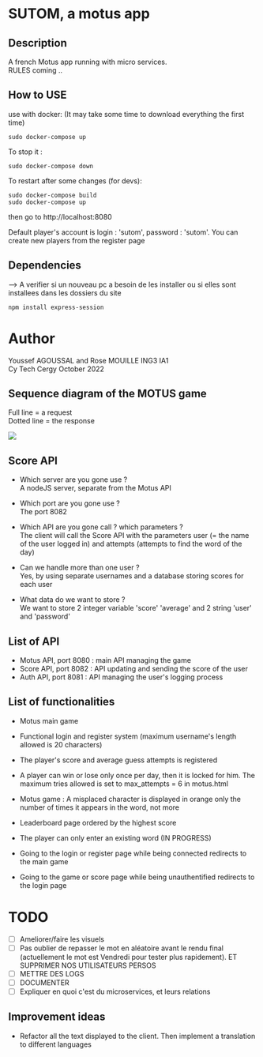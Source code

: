 # SUTOM, a motus app

## Description 

A french Motus app running with micro services.\
RULES coming ..  

 ## How to USE
 
 use with docker: (It may take some time to download everything the first time)
 
 ```
 sudo docker-compose up
 ```
 
 To stop it :
 ```
 sudo docker-compose down
 ```

To restart after some changes (for devs):
 ```
sudo docker-compose build
sudo docker-compose up
```


then go to http://localhost:8080

Default player's account is login : 'sutom', password : 'sutom'.
You can create new players from the register page

## Dependencies
--> A verifier si un nouveau pc a besoin de les installer ou si elles sont installees dans les dossiers du site
 ```
 npm install express-session
 ```


# Author
Youssef AGOUSSAL and Rose MOUILLE ING3 IA1\
Cy Tech Cergy October 2022

## Sequence diagram of the MOTUS game
Full line = a request\
Dotted line = the response

[![](https://mermaid.ink/img/pako:eNp9kstqwzAQRX9lmE0XsZO9FoHSQumiUAjdGYqwxrGKHqk0Ig0h_175IYrd0lmJuUd3rh5XbL0iFBjpM5Fr6VHLY5C2cZDrwWhyXO_3z07R1_YjCrCeU9z2bM2EFKXO1Gbil9DK6T5xPxrtjsTvKVKYgLm_sBlUJy39Mtn85NmdfVD_RBlkWBlkvcivRl4o3EXgoClCcqwN9ARn7eJ66KH1gcahJVgFkpnsiWe2EFAv-beTkkzjtjwqDv0_NkAJ9ZStodNOx57ms5XCCi0FK7XKb3YdtAa5p3xHKPJSUSeT4QYbd8uoTOwPF9ei4JCowjTmmJ8YRSdNzF1Smn14mf7B-B1u303Yryc)](https://mermaid.live/edit#pako:eNp9kstqwzAQRX9lmE0XsZO9FoHSQumiUAjdGYqwxrGKHqk0Ig0h_175IYrd0lmJuUd3rh5XbL0iFBjpM5Fr6VHLY5C2cZDrwWhyXO_3z07R1_YjCrCeU9z2bM2EFKXO1Gbil9DK6T5xPxrtjsTvKVKYgLm_sBlUJy39Mtn85NmdfVD_RBlkWBlkvcivRl4o3EXgoClCcqwN9ARn7eJ66KH1gcahJVgFkpnsiWe2EFAv-beTkkzjtjwqDv0_NkAJ9ZStodNOx57ms5XCCi0FK7XKb3YdtAa5p3xHKPJSUSeT4QYbd8uoTOwPF9ei4JCowjTmmJ8YRSdNzF1Smn14mf7B-B1u303Yryc)


## Score API
- Which server are you gone use ?\
A nodeJS server, separate from the Motus API


- Which port are you gone use ?\
The port 8082


- Which API are you gone call ? which parameters ?\
The client will call the Score API with the parameters user 
(= the name of the user logged in) and attempts (attempts to find the word
of the day)


- Can we handle more than one user ?\
Yes, by using separate usernames and a database storing scores for each user


- What data do we want to store ?\
We want to store 2 integer variable 'score' 'average' and 2 string 'user' and
'password'

## List of API
- Motus API, port 8080 : main API managing the game
- Score API, port 8082 : API updating and sending the score of the user
- Auth API, port 8081 : API managing the user's logging process

## List of functionalities
- Motus main game
- Functional login and register system (maximum username's length allowed is 20 characters)
- The player's score and average guess attempts is registered
  
  
- A player can win or lose only once per day, then it is locked for him. The maximum tries allowed is set to max_attempts = 6 in motus.html
- Motus game : A misplaced character is displayed in orange only the number of times it appears in the word, not more
- Leaderboard page ordered by the highest score
- The player can only enter an existing word (IN PROGRESS)

- Going to the login or register page while being connected redirects to the main game
- Going to the game or score page while being unauthentified redirects to the login page

# TODO
- [ ] Ameliorer/faire les visuels
- [ ] Pas oublier de repasser le mot en aléatoire avant le rendu final (actuellement le mot est Vendredi pour tester plus rapidement). ET SUPPRIMER NOS UTILISATEURS PERSOS
- [ ] METTRE DES LOGS
- [ ] DOCUMENTER
- [ ] Expliquer en quoi c'est du microservices, et leurs relations

## Improvement ideas
- Refactor all the text displayed to the client. Then implement a translation to different languages
